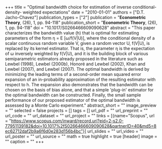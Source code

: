 +++
title = "Optimal bandwidth choice for estimation of inverse conditional-density- weighted expectations"
date = "2010-01-01"
authors = ["D.T. Jacho-Chavez"]
publication_types = ["2"]
publication = "**Econometric Theory**, (26), 1, pp. 94-118"
publication_short = "**Econometric Theory**, (26), 1, pp. 94-118"
doi = "10.1017/S0266466609090628"
abstract = "This paper characterizes the bandwidth value (h) that is optimal for estimating parameters of the form η = E [ω/f(V|U)], where the conditional density of a scalar continuous random variable V, given a random vector U, f(V|U), is replaced by its kernel estimator. That is, the parameter η is the expectation of ω inversely weighted by f(V|U), and it is the building block of various semiparametric estimators already proposed in the literature such as Lewbel (1998), Lewbel (2000b), Honoré and Lewbel (2002), Khan and Lewbel (2007), and Lewbel (2007). The optimal bandwidth is derived by minimizing the leading terms of a second-order mean squared error expansion of an in-probability approximation of the resulting estimator with respect to h. The expansion also demonstrates that the bandwidth can be chosen on the basis of bias alone, and that a simple 'plug-in' estimator for the optimal bandwidth can be constructed. Finally, the small sample performance of our proposed estimator of the optimal bandwidth is assessed by a Monte Carlo experiment."
abstract_short = ""
image_preview = ""
selected = false
projects = []
tags = []
url_pdf = ""
url_preprint = ""
url_code = ""
url_dataset = ""
url_project = ""
links = [{name="Scopus", url = "https://www.scopus.com/inward/record.uri?eid=2-s2.0-77951139182&doi=10.1017%2fS0266466609090628&partnerID=40&md5=8ec62712daf2b9a6f6d0e283d156b4bc"}]
url_slides = ""
url_video = ""
url_poster = ""
url_source = ""
math = true
highlight = true
[header]
image = ""
caption = ""
+++
